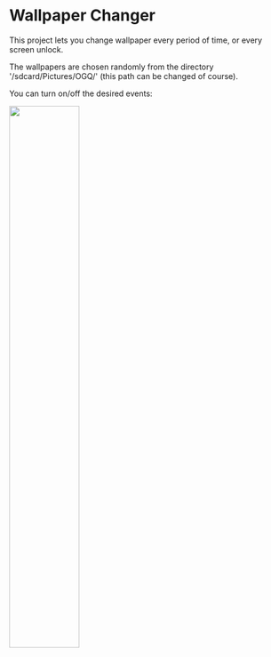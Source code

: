 # Wallpaper Changer

This project lets you change wallpaper every period of time, or every screen unlock.

The wallpapers are chosen randomly from the directory '/sdcard/Pictures/OGQ/' (this path can be changed of course).

You can turn on/off the desired events:

<img src="https://user-images.githubusercontent.com/14614396/44999510-8e43e600-afc6-11e8-859b-9f6e367e6e99.jpg" width="50%" height="50%"  />
